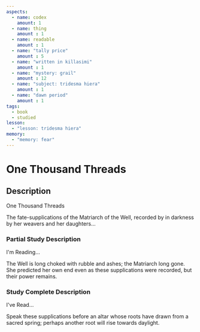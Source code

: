 ```yaml
---
aspects: 
  - name: codex
    amount: 1
  - name: thing
    amount : 1
  - name: readable
    amount : 1
  - name: "tally price"
    amount : 5
  - name: "written in killasimi"
    amount : 1
  - name: "mystery: grail"
    amount : 12
  - name: "subject: tridesma hiera"
    amount : 1
  - name: "dawn period"
    amount : 1
tags:
  - book
  - studied
lesson:
  - "lesson: tridesma hiera"
memory:
  - "memory: fear"
---
```


# One Thousand Threads

## Description
One Thousand Threads

The fate-supplications of the Matriarch of the Well, recorded by in darkness by her weavers and her daughters…
### Partial Study Description
I'm Reading...

The Well is long choked with rubble and ashes; the Matriarch long gone. She predicted her own end even as these supplications were recorded, but their power remains.
### Study Complete Description
I've Read...

Speak these supplications before an altar whose roots have drawn from a sacred spring; perhaps another root will rise towards daylight.